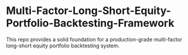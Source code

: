 # Multi-Factor-Long-Short-Equity-Portfolio-Backtesting-Framework
This repo provides a solid foundation for a production-grade multi-factor long-short equity portfolio backtesting system. 

